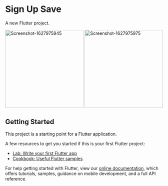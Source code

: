 # Sign Up Save

A new Flutter project.

<a href="https://ibb.co/6BSHHpB"><img src="https://i.ibb.co/TLG44nL/Screenshot-1627975945.png" alt="Screenshot-1627975945" border="0" width="250"></a>
<a href="https://ibb.co/q5xsFnn"><img src="https://i.ibb.co/6BNPJZZ/Screenshot-1627975975.png" alt="Screenshot-1627975975" border="0" width="250"></a>

## Getting Started

This project is a starting point for a Flutter application.

A few resources to get you started if this is your first Flutter project:

- [Lab: Write your first Flutter app](https://flutter.dev/docs/get-started/codelab)
- [Cookbook: Useful Flutter samples](https://flutter.dev/docs/cookbook)

For help getting started with Flutter, view our
[online documentation](https://flutter.dev/docs), which offers tutorials,
samples, guidance on mobile development, and a full API reference.
